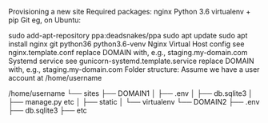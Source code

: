 Provisioning a new site
Required packages:
nginx
Python 3.6
virtualenv + pip
Git
eg, on Ubuntu:

sudo add-apt-repository ppa:deadsnakes/ppa
sudo apt update
sudo apt install nginx git python36 python3.6-venv
Nginx Virtual Host config
see nginx.template.conf
replace DOMAIN with, e.g., staging.my-domain.com
Systemd service
see gunicorn-systemd.template.service
replace DOMAIN with, e.g., staging.my-domain.com
Folder structure:
Assume we have a user account at /home/username

/home/username └── sites    ├── DOMAIN1    │ ├── .env    │ ├── db.sqlite3    │ ├── manage.py etc    │ ├── static    │ └── virtualenv    └── DOMAIN2    ├── .env    ├── db.sqlite3    ├── etc